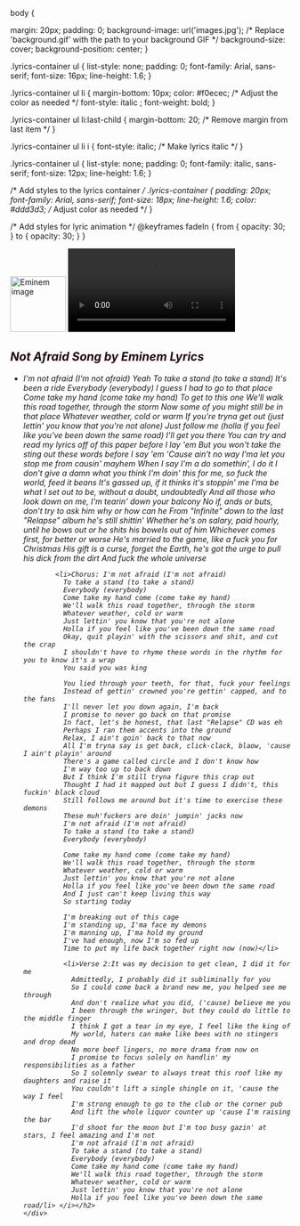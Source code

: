 body {

  margin: 20px;
  padding: 0;
  background-image: url('images.jpg'); /* Replace 'background.gif' with the path to your background GIF */
  background-size: cover;
  background-position: center;
}

.lyrics-container ul {
list-style: none;
padding: 0;
font-family: Arial, sans-serif;
font-size: 16px;
line-height: 1.6;
}

.lyrics-container ul li {
margin-bottom: 10px;
color: #f0ecec; /* Adjust the color as needed */
font-style: italic ;
font-weight: bold;
}

.lyrics-container ul li:last-child {
margin-bottom: 20; /* Remove margin from last item */
}

.lyrics-container ul li i {
font-style: italic; /* Make lyrics italic */
}

.lyrics-container ul {
list-style: none;
padding: 0;
font-family: italic, sans-serif;
font-size: 12px;
line-height: 1.6;
}

/* Add styles to the lyrics container */
.lyrics-container {
  padding: 20px;
  font-family: Arial, sans-serif;
  font-size: 18px;
  line-height: 1.6;
  color: #ddd3d3; /* Adjust color as needed */
}

/* Add styles for lyric animation */
@keyframes fadeIn {
  from {
    opacity: 30;
  }
  to {
    opacity: 30;
  }
}




<!DOCTYPE html>
<html lang="en">
<head>
  <meta charset="UTF-8">
  <meta name="viewport" content="width=device-width, initial-scale=1.0">
  <link rel="stylesheet" href="style.css">
  <script defer src="script.js"></script>
  <title>Audio and Lyrics Website</title>
</head>
<body>
  <section class="audio-section">
    <img src="Eminem_-_Not_Afraid(1080p).mp4" alt="Eminem image" class="center-image" width="100" height="100">
    <!-- Add the video element -->
    <video controls>
      <source src="Eminem_-_Not_Afraid(1080p).mp4" type="video/mp4">
      <!-- https://www.youtube.com/watch?v=_H_kgDXcKIw-->
      Your browser does not support the video tag.
    </video>
  </section>

  <section class="lyrics-section">
    <!-- Add your lyrics container -->
    <div class="lyrics-container">
      <div class="lyrics-container">
        <i>
         <h1 style="color:rgb(32, 5, 11);">Not Afraid
          Song by Eminem        
         Lyrics</h1>
        <ul>
          <li> I'm not afraid (I'm not afraid)
            Yeah
            To take a stand (to take a stand)
            It's been a ride
            Everybody (everybody)
            I guess I had to go to that place
            Come take my hand (come take my hand)
            To get to this one
            We'll walk this road together, through the storm
            Now some of you might still be in that place
            Whatever weather, cold or warm
            If you're tryna get out (just lettin' you know that you're not alone)
            Just follow me (holla if you feel like you've been down the same road)
            I'll get you there
            You can try and read my lyrics off of this paper before I lay 'em
            But you won't take the sting out these words before I say 'em
            'Cause ain't no way I'ma let you stop me from causin' mayhem
            When I say I'm a do somethin', I do it
            I don't give a damn what you think
            I'm doin' this for me, so fuck the world, feed it beans
            It's gassed up, if it thinks it's stoppin' me
            I'ma be what I set out to be, without a doubt, undoubtedly
            And all those who look down on me, I'm tearin' down your balcony
            No if, ands or buts, don't try to ask him why or how can he
            From "Infinite" down to the last "Relapse" album he's still shittin'
            Whether he's on salary, paid hourly, until he bows out or he shits his bowels out of him
            Whichever comes first, for better or worse
            He's married to the game, like a fuck you for Christmas
            His gift is a curse, forget the Earth, he's got the urge to pull his dick from the dirt
            And fuck the whole universe</li>

            <li>Chorus: I'm not afraid (I'm not afraid)
              To take a stand (to take a stand)
              Everybody (everybody)
              Come take my hand come (come take my hand)
              We'll walk this road together, through the storm
              Whatever weather, cold or warm
              Just lettin' you know that you're not alone
              Holla if you feel like you've been down the same road
              Okay, quit playin' with the scissors and shit, and cut the crap
              I shouldn't have to rhyme these words in the rhythm for you to know it's a wrap
              You said you was king
    
              You lied through your teeth, for that, fuck your feelings
              Instead of gettin' crowned you're gettin' capped, and to the fans
              I'll never let you down again, I'm back
              I promise to never go back on that promise
              In fact, let's be honest, that last "Relapse" CD was eh
              Perhaps I ran them accents into the ground
              Relax, I ain't goin' back to that now
              All I'm tryna say is get back, click-clack, blaow, 'cause I ain't playin' around
              There's a game called circle and I don't know how
              I'm way too up to back down
              But I think I'm still tryna figure this crap out
              Thought I had it mapped out but I guess I didn't, this fuckin' black cloud
              Still follows me around but it's time to exercise these demons
              These muh'fuckers are doin' jumpin' jacks now
              I'm not afraid (I'm not afraid)
              To take a stand (to take a stand)
              Everybody (everybody)
    
              Come take my hand come (come take my hand)
              We'll walk this road together, through the storm
              Whatever weather, cold or warm
              Just lettin' you know that you're not alone
              Holla if you feel like you've been down the same road
              And I just can't keep living this way
              So starting today
              
              I'm breaking out of this cage
              I'm standing up, I'ma face my demons
              I'm manning up, I'ma hold my ground
              I've had enough, now I'm so fed up
              Time to put my life back together right now (now)</li>

              <li>Verse 2:It was my decision to get clean, I did it for me
                Admittedly, I probably did it subliminally for you
                So I could come back a brand new me, you helped see me through
                And don't realize what you did, ('cause) believe me you
                I been through the wringer, but they could do little to the middle finger
                I think I got a tear in my eye, I feel like the king of
                My world, haters can make like bees with no stingers and drop dead
                No more beef lingers, no more drama from now on
                I promise to focus solely on handlin' my responsibilities as a father
                So I solemnly swear to always treat this roof like my daughters and raise it
                You couldn't lift a single shingle on it, 'cause the way I feel
                I'm strong enough to go to the club or the corner pub
                And lift the whole liquor counter up 'cause I'm raising the bar
                I'd shoot for the moon but I'm too busy gazin' at stars, I feel amazing and I'm not
                I'm not afraid (I'm not afraid)
                To take a stand (to take a stand)
                Everybody (everybody)
                Come take my hand come (come take my hand)
                We'll walk this road together, through the storm
                Whatever weather, cold or warm
                Just lettin' you know that you're not alone
                Holla if you feel like you've been down the same road/li> </i></h2>
    </div>
  </section>
</body>
</html>
